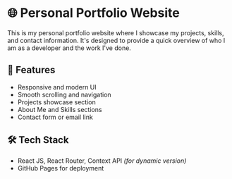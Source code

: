 # 🌐 Personal Portfolio Website

This is my personal portfolio website where I showcase my projects, skills, and contact information. It's designed to provide a quick overview of who I am as a developer and the work I've done.

## 📁 Features

- Responsive and modern UI
- Smooth scrolling and navigation
- Projects showcase section
- About Me and Skills sections
- Contact form or email link

## 🛠️ Tech Stack

- React JS, React Router, Context API *(for dynamic version)*
- GitHub Pages for deployment


